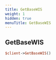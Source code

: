 ```yaml
---
title: GetBaseWIS
weight: 1
hidden: true
menuTitle: GetBaseWIS
---
```

## GetBaseWIS
```perl
$client->GetBaseWIS()
```